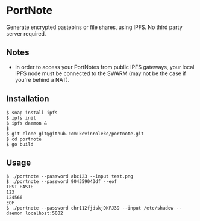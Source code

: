 # PortNote

Generate encrypted pastebins or file shares, using IPFS. No third party server required. 

## Notes

- In order to access your PortNotes from public IPFS gateways, your local IPFS node must be connected to the SWARM (may not be the case if you're behind a NAT). 

## Installation

```shell
$ snap install ipfs
$ ipfs init
$ ipfs daemon &
$ 
$ git clone git@github.com:kevinroleke/portnote.git
$ cd portnote
$ go build
```

## Usage

```shell
$ ./portnote --password abc123 --input test.png
$ ./portnote --password 904359043df --eof
TEST PASTE
123
124566
EOF
$ ./portnote --password chr112fjdskjDKFJ39 --input /etc/shadow --daemon localhost:5002
```
